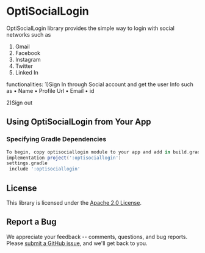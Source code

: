 
# OptiSocialLogin
 OptiSocialLogin library provides the simple way to login with social networks such as 
1)	Gmail
2)	Facebook
3)	Instagram
4)	Twitter
5)	Linked In

functionalities:
1)Sign In through Social account and get the user Info such as
•	 Name
•	Profile Url
•	Email
•	id

2)Sign out


## Using OptiSocialLogin from Your App
### Specifying Gradle Dependencies
```groovy
To begin, copy optisociallogin module to your app and add in build.gradle dependencies section:
implementation project(':optisociallogin') 
settings.gradle
 include ':optisociallogin'
 ```


## License

This library is licensed under the [Apache 2.0 License](./LICENSE).

## Report a Bug

We appreciate your feedback -- comments, questions, and bug reports. Please
[submit a GitHub issue](),
and we'll get back to you.
